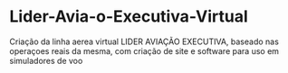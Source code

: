 # Lider-Avia-o-Executiva-Virtual
Criação da linha aerea virtual LIDER AVIAÇÃO EXECUTIVA, baseado nas operaçoes reais da mesma, com criação de site e software para uso em simuladores de voo

